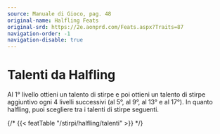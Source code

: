 ```yaml
---
source: Manuale di Gioco, pag. 48
original-name: Halfling Feats
original-srd: https://2e.aonprd.com/Feats.aspx?Traits=87
navigation-order: -1
navigation-disable: true
---
```


# Talenti da Halfling

Al 1° livello ottieni un talento di stirpe e poi ottieni un talento di stirpe
aggiuntivo ogni 4 livelli successivi (al 5°, al 9°, al 13° e al 17°). In quanto
halfling, puoi scegliere tra i talenti di stirpe seguenti.

{/* {{< featTable "/stirpi/halfling/talenti" >}} */}
